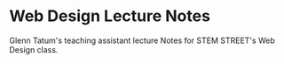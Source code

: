 # Web Design Lecture Notes

Glenn Tatum's teaching assistant lecture Notes for STEM STREET's Web Design class.
